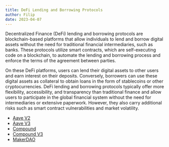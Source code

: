 ```yaml
---
title: DeFi Lending and Borrowing Protocols
author: Filip 
date: 2023-04-07
---
```


Decentralized Finance (DeFi) lending and borrowing protocols are blockchain-based 
platforms that allow individuals to lend and borrow digital assets without the need 
for traditional financial intermediaries, such as banks. These protocols utilize 
smart contracts, which are self-executing code on a blockchain, to automate the 
lending and borrowing process and enforce the terms of the agreement between parties.

On these DeFi platforms, users can lend their digital assets to other users and earn 
interest on their deposits. Conversely, borrowers can use these digital assets as 
collateral to obtain loans in the form of stablecoins or other cryptocurrencies. 
DeFi lending and borrowing protocols typically offer more flexibility, accessibility, 
and transparency than traditional finance and allow users to participate in the 
global financial system without the need for intermediaries or extensive paperwork. 
However, they also carry additional risks such as smart contract vulnerabilities 
and market volatility.

- [Aave V2](/metrics/lending-and-borrowing-protocols/aave-v2)
- [Aave V3](/metrics/lending-and-borrowing-protocols/aave-v3)
- [Compound](/metrics/lending-and-borrowing-protocols/compound)
- [Compound V3](/metrics/lending-and-borrowing-protocols/compound-v3)
- [MakerDAO](/metrics/lending-and-borrowing-protocols/makerdao)
